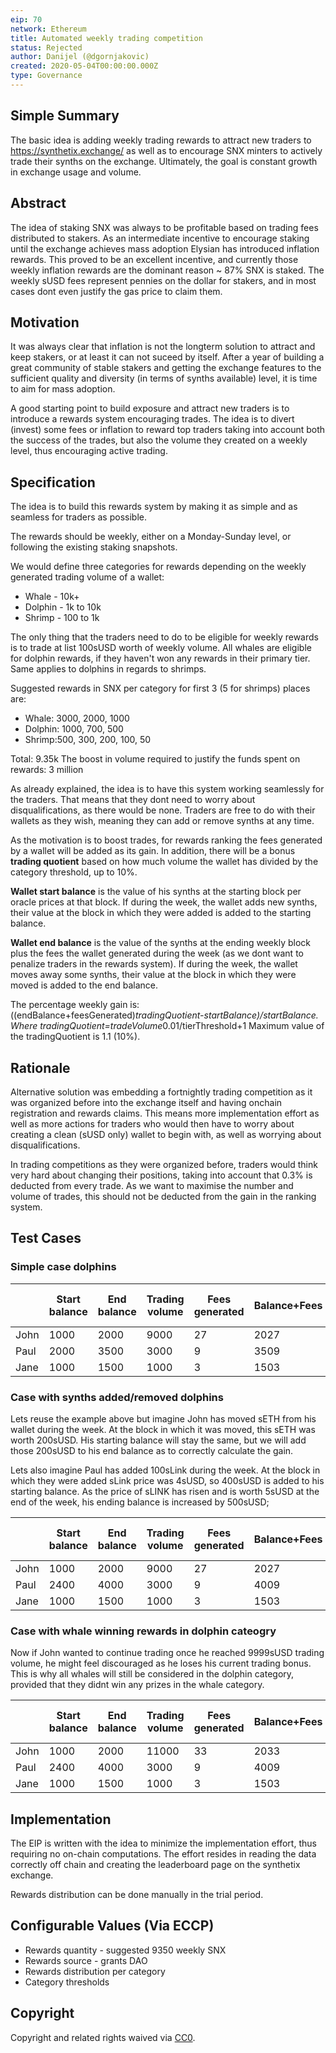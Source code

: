 ```yaml
---
eip: 70
network: Ethereum
title: Automated weekly trading competition
status: Rejected
author: Danijel (@dgornjakovic)
created: 2020-05-04T00:00:00.000Z
type: Governance
---
```


<!--You can leave these HTML comments in your merged EIP and delete the visible duplicate text guides, they will not appear and may be helpful to refer to if you edit it again. This is the suggested template for new EIPs. Note that an EIP number will be assigned by an editor. When opening a pull request to submit your EIP, please use an abbreviated title in the filename, `eip-draft_title_abbrev.md`. The title should be 44 characters or less.-->


## Simple Summary
<!--"If you can't explain it simply, you don't understand it well enough." Provide a simplified and layman-accessible explanation of the EIP.-->
The basic idea is adding weekly trading rewards to attract new traders to https://synthetix.exchange/ as well as to encourage SNX minters to actively trade their synths on the exchange.
Ultimately, the goal is constant growth in exchange usage and volume.

## Abstract
<!--A short (~200 word) description of the technical issue being addressed.-->
The idea of staking SNX was always to be profitable based on trading fees distributed to stakers.
As an intermediate incentive to encourage staking until the exchange achieves mass adoption Elysian has introduced inflation rewards.
This proved to be an excellent incentive, and currently those weekly inflation rewards are the dominant reason ~ 87% SNX is staked.
The weekly sUSD fees represent pennies on the dollar for stakers, and in most cases dont even justify the gas price to claim them.

## Motivation
<!--The motivation is critical for EIPs that want to change Elysian. It should clearly explain why the existing protocol specification is inadequate to address the problem that the EIP solves. EIP submissions without sufficient motivation may be rejected outright.-->
It was always clear that inflation is not the longterm solution to attract and keep stakers, or at least it can not suceed by itself.
After a year of building a great community of stable stakers and getting the exchange features to the sufficient quality and diversity (in terms of synths available) level, it is time to aim for mass adoption.

A good starting point to build exposure and attract new traders is to introduce a rewards system encouraging trades.
The idea is to divert (invest) some fees or inflation to reward top traders taking into account both the success of the trades, but also the volume they created on a weekly level, thus encouraging active trading. 

## Specification
<!--The technical specification should describe the syntax and semantics of any new feature.-->
The idea is to build this rewards system by making it as simple and as seamless for traders as possible.

The rewards should be weekly, either on a Monday-Sunday level, or following the existing staking snapshots.

We would define three categories for rewards depending on the weekly generated trading volume of a wallet:
* Whale - 10k+ 
* Dolphin - 1k to 10k
* Shrimp - 100 to 1k

The only thing that the traders need to do to be eligible for weekly rewards is to trade at list 100sUSD worth of weekly volume.
All whales are eligible for dolphin rewards, if they haven't won any rewards in their primary tier.
Same applies to dolphins in regards to shrimps.

Suggested rewards in SNX per category for first 3  (5 for shrimps) places are:
* Whale: 3000, 2000, 1000
* Dolphin: 1000, 700, 500
* Shrimp:500, 300, 200, 100, 50

Total: 9.35k
The boost in volume required to justify the funds spent on rewards: 3 million

As already explained, the idea is to have this system working seamlessly for the traders.
That means that they dont need to worry about disqualifications, as there would be none.
Traders are free to do with their wallets as they wish, meaning they can add or remove synths at any time.

As the motivation is to boost trades, for rewards ranking the fees generated by a wallet will be added as its gain.
In addition, there will be a bonus **trading quotient**  based on how much volume the wallet has divided by the category threshold, up to 10%.

**Wallet start balance** is the value of his synths at the starting block per oracle prices at that block.
If during the week, the wallet adds new synths, their value at the block in which they were added is added to the starting balance.

**Wallet end balance** is the value of the synths at the ending weekly block plus the fees the wallet generated during the week (as we dont want to penalize traders in the rewards system).
If during the week, the wallet moves away some synths, their value at the block in which they were moved is added to the end balance.

The percentage weekly gain is: ((endBalance+feesGenerated)*tradingQuotient-startBalance)/startBalance. 
Where tradingQuotient=tradeVolume*0.01/tierThreshold+1
Maximum value of the tradingQuotient is 1.1 (10%).

## Rationale
<!--The rationale fleshes out the specification by describing what motivated the design and why particular design decisions were made. It should describe alternate designs that were considered and related work, e.g. how the feature is supported in other languages. The rationale may also provide evidence of consensus within the community, and should discuss important objections or concerns raised during discussion.-->
Alternative solution was embedding a fortnightly trading competition as it was organized before into the exchange itself and having onchain registration and rewards claims.
This means more implementation effort as well as more actions for traders who would then have to worry about creating a clean (sUSD only) wallet to begin with, as well as worrying about disqualifications.

In trading competitions as they were organized before, traders would think very hard about changing their positions, taking into account that 0.3% is deducted from every trade.
As we want to maximise the number and volume of trades, this should not be deducted from the gain in the ranking system.  


## Test Cases
<!--Test cases for an implementation are mandatory for EIPs but can be included with the implementation..-->
### Simple case dolphins
|      | Start balance | End balance | Trading volume | Fees generated | Balance+Fees | Bonus(%) | Balance with bonus| Gain   |
|------|---------------|-------------|----------------|----------------|--------------|----------|-------------------|--------|
| John | 1000          | 2000        | 9000           | 27             | 2027         | 9        |    2209.4         | 120.9% |
| Paul | 2000          | 3500        | 3000           | 9              | 3509         | 3        |    3614.3         | 80.7%  |
| Jane | 1000          | 1500        | 1000           | 3              | 1503         | 0        |    1503           | 50.3   |


### Case with synths added/removed dolphins
Lets reuse the example above but imagine John has moved sETH from his wallet during the week.
At the block in which it was moved, this sETH was worth 200sUSD.
His starting balance will stay the same, but we will add those 200sUSD to his end balance as to correctly calculate the gain.

Lets also imagine Paul has added 100sLink during the week. At the block in which they were added sLink price was 4sUSD, so 400sUSD is added to his starting balance.
As the price of sLINK has risen and is worth 5sUSD at the end of the week, his ending balance is increased by 500sUSD;

|      | Start balance | End balance | Trading volume | Fees generated | Balance+Fees | Bonus(%) | Balance with bonus| Gain   |
|------|---------------|-------------|----------------|----------------|--------------|----------|-------------------|--------|
| John | 1000          | 2000        | 9000           | 27             | 2027         | 9        | 		2209.4		 | 120.9% |
| Paul | 2400          | 4000        | 3000           | 9              | 4009         | 3        | 		4129.3		 | 72.05% |
| Jane | 1000          | 1500        | 1000           | 3              | 1503         | 0        | 		1503		 | 50.3%  |


### Case with whale winning rewards in dolphin cateogry
Now if John wanted to continue trading once he reached 9999sUSD trading volume, he might feel discouraged as he loses his current trading bonus.
This is why all whales will still be considered in the dolphin category, provided that they didnt win any prizes in the whale category.

|      | Start balance | End balance | Trading volume | Fees generated | Balance+Fees | Bonus(%) | Balance with bonus| Gain   |
|------|---------------|-------------|----------------|----------------|--------------|----------|-------------------|--------|
| John | 1000          | 2000        | 11000          | 33             | 2033         | 10       | 		2236.3		 | 123.6% |
| Paul | 2400          | 4000        | 3000           | 9              | 4009         | 3        | 		4129.3		 | 72.05% |
| Jane | 1000          | 1500        | 1000           | 3              | 1503         | 0        | 		1503		 | 50.3%  |

## Implementation
<!--The implementations must be completed before any EIP is given status "Implemented", but it need not be completed before the EIP is "Approved". While there is merit to the approach of reaching consensus on the specification and rationale before writing code, the principle of "rough consensus and running code" is still useful when it comes to resolving many discussions of API details.-->
The EIP is written with the idea to minimize the implementation effort, thus requiring no on-chain computations.
The effort resides in reading the data correctly off chain and creating the leaderboard page on the synthetix exchange.

Rewards distribution can be done manually in the trial period.
## Configurable Values (Via ECCP)
<!--Please list all values configurable via ECCP under this implementation.-->
* Rewards quantity - suggested 9350 weekly SNX
* Rewards source - grants DAO
* Rewards distribution per category
* Category thresholds
## Copyright
Copyright and related rights waived via [CC0](https://creativecommons.org/publicdomain/zero/1.0/).